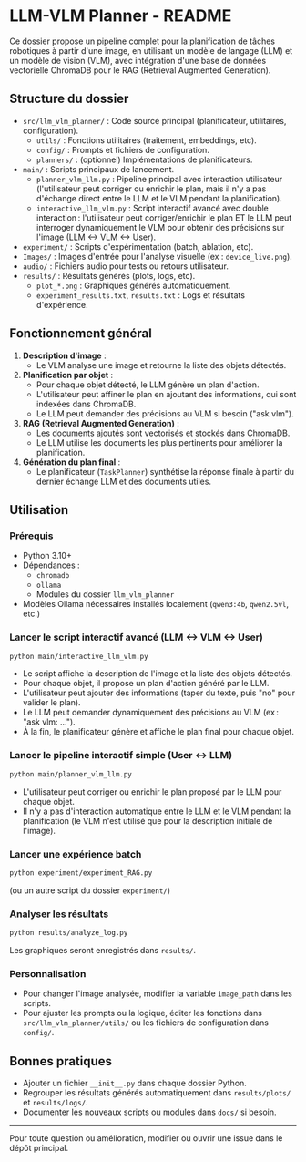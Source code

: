 # LLM-VLM Planner - README

Ce dossier propose un pipeline complet pour la planification de tâches robotiques à partir d'une image, en utilisant un modèle de langage (LLM) et un modèle de vision (VLM), avec intégration d'une base de données vectorielle ChromaDB pour le RAG (Retrieval Augmented Generation).

## Structure du dossier

- `src/llm_vlm_planner/` : Code source principal (planificateur, utilitaires, configuration).
    - `utils/` : Fonctions utilitaires (traitement, embeddings, etc).
    - `config/` : Prompts et fichiers de configuration.
    - `planners/` : (optionnel) Implémentations de planificateurs.
- `main/` : Scripts principaux de lancement.
    - `planner_vlm_llm.py` : Pipeline principal avec interaction utilisateur (l'utilisateur peut corriger ou enrichir le plan, mais il n'y a pas d'échange direct entre le LLM et le VLM pendant la planification).
    - `interactive_llm_vlm.py` : Script interactif avancé avec double interaction : l'utilisateur peut corriger/enrichir le plan ET le LLM peut interroger dynamiquement le VLM pour obtenir des précisions sur l'image (LLM <-> VLM <-> User).
- `experiment/` : Scripts d'expérimentation (batch, ablation, etc).
- `Images/` : Images d'entrée pour l'analyse visuelle (ex : `device_live.png`).
- `audio/` : Fichiers audio pour tests ou retours utilisateur.
- `results/` : Résultats générés (plots, logs, etc).
    - `plot_*.png` : Graphiques générés automatiquement.
    - `experiment_results.txt`, `results.txt` : Logs et résultats d'expérience.

## Fonctionnement général

1. **Description d'image** :
   - Le VLM analyse une image et retourne la liste des objets détectés.
2. **Planification par objet** :
   - Pour chaque objet détecté, le LLM génère un plan d'action.
   - L'utilisateur peut affiner le plan en ajoutant des informations, qui sont indexées dans ChromaDB.
   - Le LLM peut demander des précisions au VLM si besoin ("ask vlm").
3. **RAG (Retrieval Augmented Generation)** :
   - Les documents ajoutés sont vectorisés et stockés dans ChromaDB.
   - Le LLM utilise les documents les plus pertinents pour améliorer la planification.
4. **Génération du plan final** :
   - Le planificateur (`TaskPlanner`) synthétise la réponse finale à partir du dernier échange LLM et des documents utiles.

## Utilisation

### Prérequis
- Python 3.10+
- Dépendances :
  - `chromadb`
  - `ollama`
  - Modules du dossier `llm_vlm_planner`
- Modèles Ollama nécessaires installés localement (`qwen3:4b`, `qwen2.5vl`, etc.)



### Lancer le script interactif avancé (LLM <-> VLM <-> User)

```bash
python main/interactive_llm_vlm.py
```

- Le script affiche la description de l'image et la liste des objets détectés.
- Pour chaque objet, il propose un plan d'action généré par le LLM.
- L'utilisateur peut ajouter des informations (taper du texte, puis "no" pour valider le plan).
- Le LLM peut demander dynamiquement des précisions au VLM (ex : "ask vlm: ...").
- À la fin, le planificateur génère et affiche le plan final pour chaque objet.

### Lancer le pipeline interactif simple (User <-> LLM)

```bash
python main/planner_vlm_llm.py
```

- L'utilisateur peut corriger ou enrichir le plan proposé par le LLM pour chaque objet.
- Il n'y a pas d'interaction automatique entre le LLM et le VLM pendant la planification (le VLM n'est utilisé que pour la description initiale de l'image).

### Lancer une expérience batch

```bash
python experiment/experiment_RAG.py
```
(ou un autre script du dossier `experiment/`)

### Analyser les résultats

```bash
python results/analyze_log.py
```
Les graphiques seront enregistrés dans `results/`.

### Personnalisation
- Pour changer l'image analysée, modifier la variable `image_path` dans les scripts.
- Pour ajuster les prompts ou la logique, éditer les fonctions dans `src/llm_vlm_planner/utils/` ou les fichiers de configuration dans `config/`.

## Bonnes pratiques
- Ajouter un fichier `__init__.py` dans chaque dossier Python.
- Regrouper les résultats générés automatiquement dans `results/plots/` et `results/logs/`.
- Documenter les nouveaux scripts ou modules dans `docs/` si besoin.

---

Pour toute question ou amélioration, modifier ou ouvrir une issue dans le dépôt principal.
